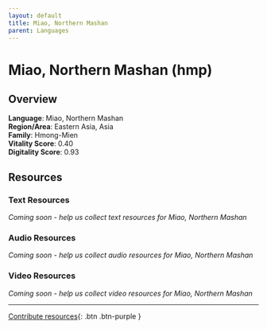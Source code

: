 ```yaml
---
layout: default
title: Miao, Northern Mashan
parent: Languages
---
```


# Miao, Northern Mashan (hmp)

## Overview

**Language**: Miao, Northern Mashan  
**Region/Area**: Eastern Asia, Asia  
**Family**: Hmong-Mien  
**Vitality Score**: 0.40  
**Digitality Score**: 0.93  

## Resources

### Text Resources
*Coming soon - help us collect text resources for Miao, Northern Mashan*

### Audio Resources
*Coming soon - help us collect audio resources for Miao, Northern Mashan*

### Video Resources
*Coming soon - help us collect video resources for Miao, Northern Mashan*

---

[Contribute resources](https://fairtrain.github.io/){: .btn .btn-purple }
